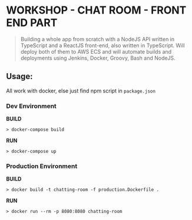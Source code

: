 # WORKSHOP - CHAT ROOM - FRONT END PART

> Building a whole app from scratch with a NodeJS API written in TypeScript and a ReactJS front-end, also written in
> TypeScript. Will deploy both of them to AWS ECS and will automate builds and deployments using Jenkins, Docker,
> Groovy, Bash and NodeJS.

## Usage:

All work with docker, else just find npm script in `package.json`

### Dev Environment

**BUILD**

`> docker-compose build`

**RUN**

`> docker-compose up`

### Production Environment

**BUILD**

`> docker build -t chatting-room -f production.Dockerfile .`

**RUN**

`> docker run --rm -p 8080:8080 chatting-room`
